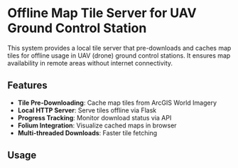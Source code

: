 # Offline Map Tile Server for UAV Ground Control Station

This system provides a local tile server that pre-downloads and caches map tiles for offline usage in UAV (drone) ground control stations. It ensures map availability in remote areas without internet connectivity.

## Features

- **Tile Pre-Downloading**: Cache map tiles from ArcGIS World Imagery
- **Local HTTP Server**: Serve tiles offline via Flask
- **Progress Tracking**: Monitor download status via API
- **Folium Integration**: Visualize cached maps in browser
- **Multi-threaded Downloads**: Faster tile fetching

## Usage